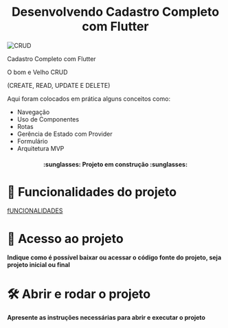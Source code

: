 <h1 align="center"> Desenvolvendo Cadastro Completo com Flutter  </h1>


![CRUD   ](../../../Imagens/crud.png)

Cadastro Completo com Flutter

O bom e Velho CRUD

(CREATE, READ, UPDATE E DELETE)

Aqui foram colocados em prática alguns conceitos como:

- Navegação
- Uso de Componentes
- Rotas
- Gerência de Estado com Provider
- Formulário
- Arquitetura MVP

<h4 align="center">     :sunglasses:  Projeto em construção  :sunglasses:</h4>

# :hammer: Funcionalidades do projeto

[fUNCIONALIDADES](../../../../Videos/crud-flutter.mp4)

# 📁 Acesso ao projeto

**Indique como é possível baixar ou acessar o código fonte do projeto, seja projeto inicial ou final**

# 🛠️ Abrir e rodar o projeto

**Apresente as instruções necessárias para abrir e executar o projeto**